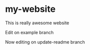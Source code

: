 # my-website

This is really awesome website

Edit on example branch   

Now editing on update-readme branch
